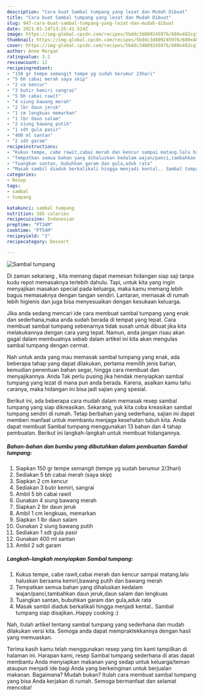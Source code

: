 ```yaml
---
description: "Cara buat Sambal tumpang yang lezat dan Mudah Dibuat"
title: "Cara buat Sambal tumpang yang lezat dan Mudah Dibuat"
slug: 947-cara-buat-sambal-tumpang-yang-lezat-dan-mudah-dibuat
date: 2021-01-14T13:25:41.524Z
image: https://img-global.cpcdn.com/recipes/5bddc3d809245976/680x482cq70/sambal-tumpang-foto-resep-utama.jpg
thumbnail: https://img-global.cpcdn.com/recipes/5bddc3d809245976/680x482cq70/sambal-tumpang-foto-resep-utama.jpg
cover: https://img-global.cpcdn.com/recipes/5bddc3d809245976/680x482cq70/sambal-tumpang-foto-resep-utama.jpg
author: Anne Morgan
ratingvalue: 3.2
reviewcount: 12
recipeingredient:
- "150 gr tempe semangit tempe yg sudah berumur 23hari"
- "5 bh cabai merah saya skip"
- "2 cm kencur"
- "3 butir kemiri sangrai"
- "5 bh cabai rawit"
- "4 siung bawang merah"
- "2 lbr daun jeruk"
- "1 cm lengkuas memarkan"
- "1 lbr daun salam"
- "2 siung bawang putih"
- "1 sdt gula pasir"
- "400 ml santan"
- "2 sdt garam"
recipeinstructions:
- "Kukus tempe, cabe rawit,cabai merah dan kencur sampai matang.lalu haluskan bersama kemiri,bawang putih dan bawang merah"
- "Tempatkan semua bahan yang dihaluskan kedalam wajan/panci,tambahkan daun jeruk,daun salam dan lengkuas"
- "Tuangkan santan, bubuhkan garam dan gula,aduk rata"
- "Masak sambil diaduk berkalikali hingga menjadi kental.. Sambal tumpang siap disajikan..Happy cooking :)"
categories:
- Resep
tags:
- sambal
- tumpang

katakunci: sambal tumpang 
nutrition: 165 calories
recipecuisine: Indonesian
preptime: "PT34M"
cooktime: "PT54M"
recipeyield: "3"
recipecategory: Dessert

---
```



![Sambal tumpang](https://img-global.cpcdn.com/recipes/5bddc3d809245976/680x482cq70/sambal-tumpang-foto-resep-utama.jpg)

Di zaman  sekarang , kita memang dapat memesan hidangan siap saji tanpa kudu repot memasaknya terlebih dahulu. Tapi, untuk kita yang ingin menyajikan masakan special pada keluarga, maka kamu memang lebih bagus memasaknya dengan tangan sendiri. Lantaran, memasak di rumah lebih higienis dan juga bisa menyesuaikan dengan kesukaan keluarga.

Jika anda sedang mencari ide cara membuat sambal tumpang yang enak dan sederhana,maka anda sudah berada di tempat yang tepat. Cara membuat sambal tumpang  sebenarnya tidak susah untuk dibuat jika kita melakukannya dengan cara yang tepat. Namun, anda jangan risau akan gagal dalam membuatnya 
sebab dalam artikel ini kita akan mengulas sambal tumpang dengan cermat.  



Nah untuk anda yang mau memasak sambal tumpang yang enak, ada beberapa tahap yang dapat dilakukan, pertama memilih jenis bahan, kemudian penentuan bahan segar, hingga cara membuat dan menyajikannya. Anda Tak perlu pusing jika hendak menyiapkan sambal tumpang yang lezat di mana pun anda berada. Karena, asalkan kamu  tahu caranya, maka hidangan ini bisa jadi sajian yang spesial.

Berikut ini, ada beberapa cara mudah dalam memasak resep sambal tumpang yang siap dikreasikan. Sekarang, yuk kita coba kreasikan sambal tumpang sendiri di rumah. Tetap berbahan yang sederhana, sajian ini dapat memberi manfaat untuk membantu menjaga kesehatan tubuh kita. Anda dapat membuat Sambal tumpang menggunakan 13 bahan dan 4 tahap pembuatan. Berikut ini langkah-langkah untuk membuat hidangannya.

<!--inarticleads1-->

##### Bahan-bahan dan bumbu yang dibutuhkan dalam pembuatan Sambal tumpang:

1. Siapkan 150 gr tempe semangit (tempe yg sudah berumur 2/3hari)
1. Sediakan 5 bh cabai merah (saya skip)
1. Siapkan 2 cm kencur
1. Sediakan 3 butir kemiri, sangrai
1. Ambil 5 bh cabai rawit
1. Gunakan 4 siung bawang merah
1. Siapkan 2 lbr daun jeruk
1. Ambil 1 cm lengkuas, memarkan
1. Siapkan 1 lbr daun salam
1. Gunakan 2 siung bawang putih
1. Sediakan 1 sdt gula pasir
1. Gunakan 400 ml santan
1. Ambil 2 sdt garam




<!--inarticleads2-->

##### Langkah-langkah menyiapkan Sambal tumpang:

1. Kukus tempe, cabe rawit,cabai merah dan kencur sampai matang.lalu haluskan bersama kemiri,bawang putih dan bawang merah
1. Tempatkan semua bahan yang dihaluskan kedalam wajan/panci,tambahkan daun jeruk,daun salam dan lengkuas
1. Tuangkan santan, bubuhkan garam dan gula,aduk rata
1. Masak sambil diaduk berkalikali hingga menjadi kental.. Sambal tumpang siap disajikan..Happy cooking :)




Nah, itulah artikel tentang  sambal tumpang  yang sederhana dan mudah dilakukan versi kita. Semoga anda dapat mempraktekkannya dengan hasil yang memuaskan. 

Terima kasih kamu telah menggunakan resep yang tim kami tampilkan di halaman ini. Harapan kami, resep  Sambal tumpang sederhana di atas dapat membantu Anda menyiapkan makanan yang sedap untuk keluarga/teman ataupun menjadi ide bagi Anda yang berkeinginan untuk berjualan makanan. Bagaimana? Mudah bukan? Itulah cara membuat sambal tumpang yang bisa Anda kerjakan di rumah. Semoga bermanfaat dan selamat mencoba!


